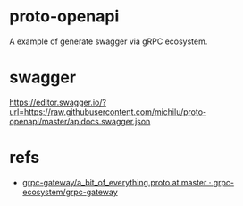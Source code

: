 # proto-openapi
A example of generate swagger via gRPC ecosystem.

# swagger
https://editor.swagger.io/?url=https://raw.githubusercontent.com/michilu/proto-openapi/master/apidocs.swagger.json

# refs
- [grpc-gateway/a_bit_of_everything.proto at master · grpc-ecosystem/grpc-gateway](https://github.com/grpc-ecosystem/grpc-gateway/blob/master/examples/proto/examplepb/a_bit_of_everything.proto)
